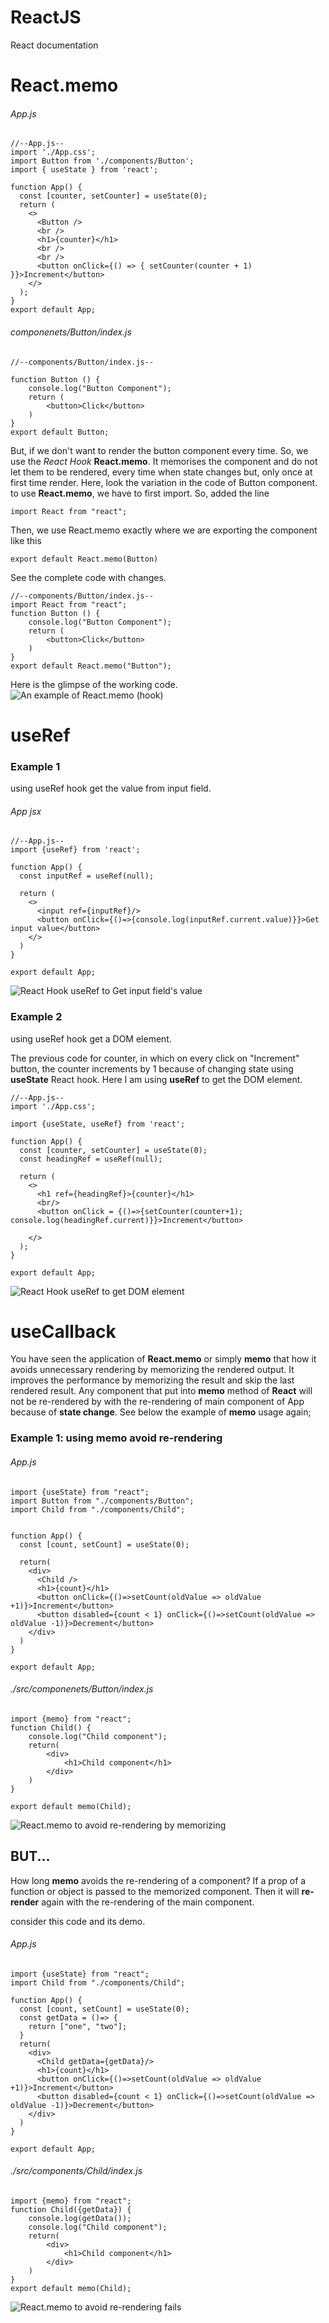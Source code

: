 # ReactJS
React documentation

# React.memo
###### App.js
```
//--App.js--
import './App.css';
import Button from './components/Button';
import { useState } from 'react';

function App() {
  const [counter, setCounter] = useState(0);
  return (
    <>
      <Button />
      <br />
      <h1>{counter}</h1>
      <br />
      <br />
      <button onClick={() => { setCounter(counter + 1) }}>Increment</button>
    </>
  );
}
export default App;
```
###### componenets/Button/index.js
```
//--components/Button/index.js--

function Button () {
    console.log("Button Component");
    return (
        <button>Click</button>
    )
}
export default Button;
```
But, if we don't want to render the button component every time. So, we use the *React Hook* **React.memo**. It memorises the component and do not let them to be rendered, every time when state changes but, only once at first time render.
Here, look the variation in the code of Button component.
to use **React.memo**, we have to first import. So, added the line

`import React from "react";`

Then, we use React.memo exactly where we are exporting the component like this

`export default React.memo(Button)`

See the complete code with changes.
```
//--components/Button/index.js--
import React from "react";
function Button () {
    console.log("Button Component");
    return (
        <button>Click</button>
    )
}
export default React.memo("Button");
```

Here is the glimpse of the working code.
![An example of React.memo (hook)](resources/React-memo.gif)


# useRef
### Example 1
using useRef hook get the value from input field.
###### App jsx
```
//--App.js--
import {useRef} from 'react';

function App() {
  const inputRef = useRef(null);

  return (
    <>
      <input ref={inputRef}/>
      <button onClick={()=>{console.log(inputRef.current.value)}}>Get input value</button>
    </>
  )
}

export default App;
```
![React Hook useRef to Get input field's value](resources/useRef_get_input_value.gif)

### Example 2
using useRef hook get a DOM element.

The previous code for counter, in which on every click on "Increment" button, the counter increments by 1 because of changing state using **useState** React hook.
Here I am using **useRef** to get the DOM element.

```
//--App.js--
import './App.css';

import {useState, useRef} from 'react';

function App() {
  const [counter, setCounter] = useState(0);
  const headingRef = useRef(null);

  return (
    <>
      <h1 ref={headingRef}>{counter}</h1>
      <br/>
      <button onClick = {()=>{setCounter(counter+1); console.log(headingRef.current)}}>Increment</button>

    </>
  );
}

export default App;

```
![React Hook useRef to get DOM element](resources/useRef_with_state_counter.gif)

# useCallback
You have seen the application of **React.memo** or simply **memo** that how it avoids unnecessary rendering by memorizing the rendered output. It improves the performance by memorizing the result and skip the last rendered result. Any component that put into **memo** method of **React** will not be re-rendered by with the re-rendering of main component of App because of **state change**. 
See below the example of **memo** usage again;

### Example 1: using memo avoid re-rendering
###### App.js
```
import {useState} from "react";
import Button from "./components/Button";
import Child from "./components/Child";


function App() {
  const [count, setCount] = useState(0);

  return(
    <div>
      <Child />
      <h1>{count}</h1>
      <button onClick={()=>setCount(oldValue => oldValue +1)}>Increment</button>
      <button disabled={count < 1} onClick={()=>setCount(oldValue => oldValue -1)}>Decrement</button>
    </div>
  )
}

export default App;
```
###### ./src/componenets/Button/index.js
```
import {memo} from "react";
function Child() {
    console.log("Child component");
    return(
        <div>
            <h1>Child component</h1>
        </div>
    )
}

export default memo(Child);
```
![React.memo to avoid re-rendering by memorizing](resources/memo_react_avoid_re-rendering.gif)

## BUT...
How long **memo** avoids the re-rendering of a component?
If a prop of a function or object is passed to the memorized component. Then it will **re-render** again with the re-rendering of the main component.

consider this code and its demo.
###### App.js
```
import {useState} from "react";
import Child from "./components/Child";

function App() {
  const [count, setCount] = useState(0);
  const getData = ()=> {
    return ["one", "two"];
  }
  return(
    <div>
      <Child getData={getData}/>
      <h1>{count}</h1>
      <button onClick={()=>setCount(oldValue => oldValue +1)}>Increment</button>
      <button disabled={count < 1} onClick={()=>setCount(oldValue => oldValue -1)}>Decrement</button>
    </div>
  )
}

export default App;
```
###### ./src/components/Child/index.js
```
import {memo} from "react";
function Child({getData}) {
    console.log(getData());
    console.log("Child component");
    return(
        <div>
            <h1>Child component</h1>
        </div>
    )
}
export default memo(Child);
```
![React.memo to avoid re-rendering fails](resources/memo_react_fails.gif)
